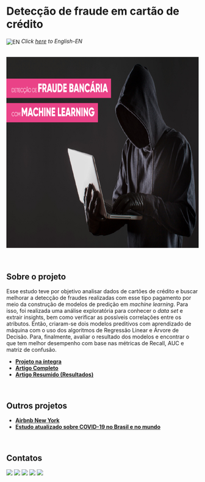 # Detecção de fraude em cartão de crédito

<img align="center" alt="EN" height="30" width="30" src="https://em-content.zobj.net/thumbs/120/whatsapp/326/flag-united-states_1f1fa-1f1f8.png"> _Click [here](https://github.com/raffaloffredo/covid_2023) to English-EN_   
<br/>

<p align="center">
  <img src="deteccao_fraude.png" height=500px>
</p>
<br/>

## Sobre o projeto
Esse estudo teve por objetivo analisar dados de cartões de crédito e buscar melhorar a detecção de fraudes realizadas com esse tipo pagamento por meio da construção de modelos de predição em _machine learning_. Para isso, foi realizada uma análise exploratória para conhecer o *data set* e extrair insights, bem como verificar as possíveis correlações entre os atributos. Então, criaram-se dois modelos preditivos com aprendizado de máquina com o uso dos algoritmos de Regressão Linear e Árvore de Decisão. Para, finalmente, avaliar o resultado dos modelos e encontrar o que tem melhor desempenho com base nas métricas de Recall, AUC e matriz de confusão.

* **[Projeto na íntegra](https://github.com/raffaloffredo/fraud_detection_portuguese/blob/main/%5BLoffredoDS%5D_Detec%C3%A7%C3%A3o_de_fraude_em_cart%C3%B5es_de_cr%C3%A9dito.ipynb)**
* **[Artigo Completo]()**
* **[Artigo Resumido (Resultados)]()**
<br/>

## Outros projetos

* **[Airbnb New York](https://github.com/raffaloffredo/airbnb_new_york_portuguese)**
* **[Estudo atualizado sobre COVID-19 no Brasil e no mundo](https://github.com/raffaloffredo/covid_2023_portuguese)**
<br/>

 ## Contatos
<div>
  <a href="https://www.linkedin.com/in/raffaela-loffredo/?locale=en_US" target="_blank"><img src="https://img.shields.io/badge/-LinkedIn-%230077B5?style=for-the-badge&logo=linkedin&logoColor=white" target="_blank"></a>
  <a href="https://sites.google.com/view/loffredo/" target="_blank"><img src="https://img.shields.io/badge/website-000000?style=for-the-badge&logo=About.me&logoColor=white"></a>
  <a href = "mailto:raffaloffredo@protonmail.com"><img src="https://img.shields.io/badge/ProtonMail-8B89CC?style=for-the-badge&logo=protonmail&logoColor=white" target="_blank"></a>
  <a href="https://instagram.com/loffredo.ds" target="_blank"><img src="https://img.shields.io/badge/-Instagram-%23E4405F?style=for-the-badge&logo=instagram&logoColor=white" target="_blank"></a>
  <a href="https://medium.com/@loffredo.ds" target="_blank"><img src="https://img.shields.io/badge/Medium-12100E?style=for-the-badge&logo=medium&logoColor=white"></a>
</div>
